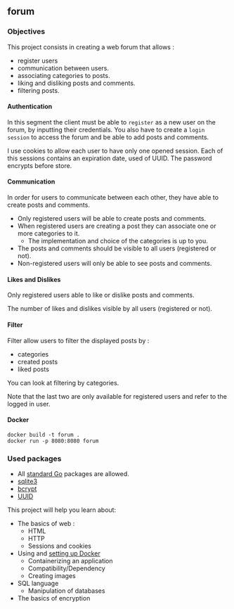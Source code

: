 ## forum

### Objectives

This project consists in creating a web forum that allows :

- register users
- communication between users.
- associating categories to posts.
- liking and disliking posts and comments.
- filtering posts.

#### Authentication

In this segment the client must be able to `register` as a new user on the forum, by inputting their credentials. You also have to create a `login session` to access the forum and be able to add posts and comments.

I use cookies to allow each user to have only one opened session. Each of this sessions contains an expiration date, used of UUID.
The password encrypts before store.

#### Communication

In order for users to communicate between each other, they have able to create posts and comments.

- Only registered users will be able to create posts and comments.
- When registered users are creating a post they can associate one or more categories to it.
  - The implementation and choice of the categories is up to you.
- The posts and comments should be visible to all users (registered or not).
- Non-registered users will only be able to see posts and comments.

#### Likes and Dislikes

Only registered users able to like or dislike posts and comments.

The number of likes and dislikes visible by all users (registered or not).

#### Filter

Filter allow users to filter the displayed posts by :

- categories
- created posts
- liked posts

You can look at filtering by categories.

Note that the last two are only available for registered users and refer to the logged in user.

#### Docker

```````````console
docker build -t forum .
docker run -p 8080:8080 forum
```````````
### Used packages

- All [standard Go](https://golang.org/pkg/) packages are allowed.
- [sqlite3](https://github.com/mattn/go-sqlite3)
- [bcrypt](https://pkg.go.dev/golang.org/x/crypto/bcrypt)
- [UUID](https://github.com/gofrs/uuid)

This project will help you learn about:

- The basics of web :
  - HTML
  - HTTP
  - Sessions and cookies
- Using and [setting up Docker](https://docs.docker.com/get-started/)
  - Containerizing an application
  - Compatibility/Dependency
  - Creating images
- SQL language
  - Manipulation of databases
- The basics of encryption